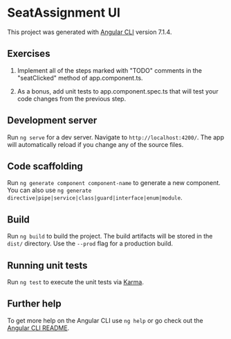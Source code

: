 # SeatAssignment UI

This project was generated with [Angular CLI](https://github.com/angular/angular-cli) version 7.1.4.

## Exercises

  1. Implement all of the steps marked with "TODO" comments in the "seatClicked" method of app.component.ts.
  
  1. As a bonus, add unit tests to app.component.spec.ts that will test your code changes from the previous step.

## Development server

Run `ng serve` for a dev server. Navigate to `http://localhost:4200/`. The app will automatically reload if you change any of the source files.

## Code scaffolding

Run `ng generate component component-name` to generate a new component. You can also use `ng generate directive|pipe|service|class|guard|interface|enum|module`.

## Build

Run `ng build` to build the project. The build artifacts will be stored in the `dist/` directory. Use the `--prod` flag for a production build.

## Running unit tests

Run `ng test` to execute the unit tests via [Karma](https://karma-runner.github.io).

## Further help

To get more help on the Angular CLI use `ng help` or go check out the [Angular CLI README](https://github.com/angular/angular-cli/blob/master/README.md).
